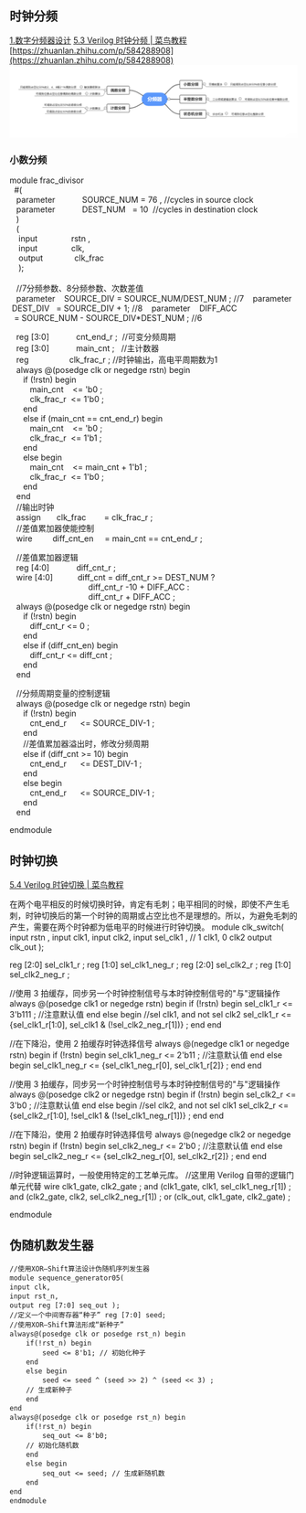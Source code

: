## 时钟分频
[1.数字分频器设计](https://cloud.tencent.com/developer/article/2284221?areaSource=105001.4&traceId=eDqk-4gHqPqiy_4P-2v8S&from_column=20421&from=20421)
[5.3 Verilog 时钟分频 | 菜鸟教程](https://www.runoob.com/w3cnote/verilog2-clock-division.html)
[https://zhuanlan.zhihu.com/p/584288908](https://zhuanlan.zhihu.com/p/584288908)
![](https://raw.githubusercontent.com/acdefg/cdn/main/obsidian/202409221727988.png)

### 小数分频
module frac_divisor  
  #(  
   parameter            SOURCE_NUM = 76 , //cycles in source clock  
   parameter            DEST_NUM   = 10  //cycles in destination clock  
   )  
   (  
    input               rstn ,  
    input               clk,  
    output              clk_frac  
    );  
   
   //7分频参数、8分频参数、次数差值  
   parameter    SOURCE_DIV = SOURCE_NUM/DEST_NUM ;    //7
   parameter    DEST_DIV   = SOURCE_DIV + 1;      //8
   parameter    DIFF_ACC   = SOURCE_NUM - SOURCE_DIV\*DEST_NUM ;    //6
  
  
   reg [3:0]            cnt_end_r ;  //可变分频周期  
   reg [3:0]            main_cnt ;   //主计数器  
   reg                  clk_frac_r ; //时钟输出，高电平周期数为1  
   always @(posedge clk or negedge rstn) begin  
      if (!rstn) begin  
         main_cnt    <= 'b0 ;  
         clk_frac_r  <= 1'b0 ;  
      end  
      else if (main_cnt == cnt_end_r) begin  
         main_cnt    <= 'b0 ;  
         clk_frac_r  <= 1'b1 ;  
      end  
      else begin  
         main_cnt    <= main_cnt + 1'b1 ;  
         clk_frac_r  <= 1'b0 ;  
      end  
   end  
   //输出时钟  
   assign       clk_frac        = clk_frac_r ;  
   //差值累加器使能控制  
   wire         diff_cnt_en     = main_cnt == cnt_end_r ;  
  
   //差值累加器逻辑  
   reg [4:0]            diff_cnt_r ;  
   wire [4:0]           diff_cnt = diff_cnt_r >= DEST_NUM ?  
                                   diff_cnt_r -10 + DIFF_ACC :  
                                   diff_cnt_r + DIFF_ACC ;                                  
   always @(posedge clk or negedge rstn) begin  
      if (!rstn) begin  
         diff_cnt_r <= 0 ;  
      end  
      else if (diff_cnt_en) begin  
         diff_cnt_r <= diff_cnt ;  
      end  
   end  
  
   //分频周期变量的控制逻辑  
   always @(posedge clk or negedge rstn) begin  
      if (!rstn) begin  
         cnt_end_r      <= SOURCE_DIV-1 ;  
      end  
      //差值累加器溢出时，修改分频周期  
      else if (diff_cnt >= 10) begin  
         cnt_end_r      <= DEST_DIV-1 ;  
      end  
      else begin  
         cnt_end_r      <= SOURCE_DIV-1 ;  
      end  
   end  
  
endmodule

## 时钟切换
[5.4 Verilog 时钟切换 | 菜鸟教程](https://www.runoob.com/w3cnote/verilog2-clock-switch.html)

在两个电平相反的时候切换时钟，肯定有毛刺；电平相同的时候，即使不产生毛刺，时钟切换后的第一个时钟的周期或占空比也不是理想的。所以，为避免毛刺的产生，需要在两个时钟都为低电平的时候进行时钟切换。
module clk_switch(
    input               rstn ,
    input               clk1,
    input               clk2,
    input               sel_clk1 , // 1 clk1, 0 clk2
    output              clk_out
    );

   reg [2:0]            sel_clk1_r ;
   reg [1:0]            sel_clk1_neg_r ;
   reg [2:0]            sel_clk2_r ;
   reg [1:0]            sel_clk2_neg_r ;

   //使用 3 拍缓存，同步另一个时钟控制信号与本时钟控制信号的"与"逻辑操作
   always @(posedge clk1 or negedge rstn) begin
      if (!rstn) begin
         sel_clk1_r     <= 3'b111 ; //注意默认值
      end
      else begin
         //sel clk1, and not sel clk2
         sel_clk1_r     <= {sel_clk1_r[1:0], sel_clk1 & (!sel_clk2_neg_r[1])} ;
      end
   end

   //在下降沿，使用 2 拍缓存时钟选择信号
   always @(negedge clk1 or negedge rstn) begin
      if (!rstn) begin
         sel_clk1_neg_r <= 2'b11 ; //注意默认值
      end
      else begin
         sel_clk1_neg_r <= {sel_clk1_neg_r[0], sel_clk1_r[2]} ;
      end
   end

   //使用 3 拍缓存，同步另一个时钟控制信号与本时钟控制信号的"与"逻辑操作
   always @(posedge clk2 or negedge rstn) begin
      if (!rstn) begin
         sel_clk2_r     <= 3'b0 ; //注意默认值
      end
      else begin
         //sel clk2, and not sel clk1
         sel_clk2_r     <= {sel_clk2_r[1:0], !sel_clk1 & (!sel_clk1_neg_r[1])} ;
      end
   end

   //在下降沿，使用 2 拍缓存时钟选择信号
   always @(negedge clk2 or negedge rstn) begin
      if (!rstn) begin
         sel_clk2_neg_r <= 2'b0 ; //注意默认值
      end
      else begin
         sel_clk2_neg_r <= {sel_clk2_neg_r[0], sel_clk2_r[2]} ;
      end
   end

   //时钟逻辑运算时，一般使用特定的工艺单元库。
   //这里用 Verilog 自带的逻辑门单元代替
   wire clk1_gate, clk2_gate ;
   and (clk1_gate, clk1, sel_clk1_neg_r[1]) ;
   and (clk2_gate, clk2, sel_clk2_neg_r[1]) ;
   or  (clk_out, clk1_gate, clk2_gate) ;

endmodule

## 伪随机数发生器

```
//使用XOR—Shift算法设计伪随机序列发生器 
module sequence_generator05( 
input clk, 
input rst_n, 
output reg [7:0] seq_out ); 
//定义一个中间寄存器“种子” reg [7:0] seed; 
//使用XOR—Shift算法形成“新种子” 
always@(posedge clk or posedge rst_n) begin 
	if(!rst_n) begin 
		seed <= 8'b1; // 初始化种子 
	end 
	else begin 
		seed <= seed ^ (seed >> 2) ^ (seed << 3) ; 
	// 生成新种子 
	end 
end 
always@(posedge clk or posedge rst_n) begin 
	if(!rst_n) begin 
		seq_out <= 8'b0; 
	// 初始化随机数 
	end 
	else begin 
		seq_out <= seed; // 生成新随机数 
	end 
end 
endmodule
```